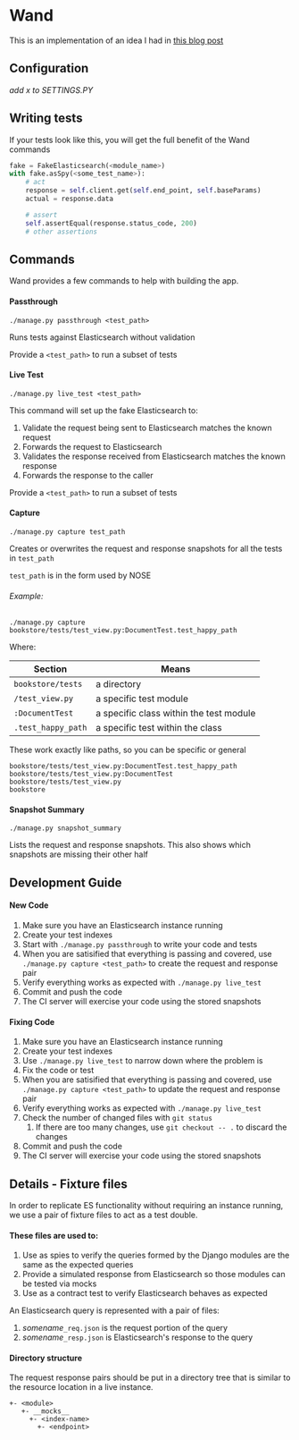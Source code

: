 # Wand

This is an implementation of an idea I had in [this blog post](https://dev.to/jeffreymfarley/mocking-elasticsearch-5goj)

## Configuration

<TODO> _add x to SETTINGS.PY_

## Writing tests

If your tests look like this, you will get the full benefit of the Wand commands

```python
fake = FakeElasticsearch(<module_name>)
with fake.asSpy(<some_test_name>):
    # act
    response = self.client.get(self.end_point, self.baseParams)
    actual = response.data

    # assert
    self.assertEqual(response.status_code, 200)
    # other assertions

```

## Commands

Wand provides a few commands to help with building the app.

#### Passthrough

```
./manage.py passthrough <test_path>
```

Runs tests against Elasticsearch without validation

Provide a `<test_path>` to run a subset of tests

#### Live Test

```
./manage.py live_test <test_path>
```

This command will set up the fake Elasticsearch to:
1. Validate the request being sent to Elasticsearch matches the known request
1. Forwards the request to Elasticsearch
1. Validates the response received from Elasticsearch matches the known response
1. Forwards the response to the caller

Provide a `<test_path>` to run a subset of tests


#### Capture

```
./manage.py capture test_path
```

Creates or overwrites the request and response snapshots for all the tests in `test_path`

`test_path` is in the form used by NOSE

###### Example:

`./manage.py capture bookstore/tests/test_view.py:DocumentTest.test_happy_path`

Where:

Section|Means
---|---
`bookstore/tests`|a directory
`/test_view.py`|a specific test module
`:DocumentTest`|a specific class within the test module
`.test_happy_path`|a specific test within the class


These work exactly like paths, so you can be specific or general

```
bookstore/tests/test_view.py:DocumentTest.test_happy_path
bookstore/tests/test_view.py:DocumentTest
bookstore/tests/test_view.py
bookstore
```

#### Snapshot Summary

```
./manage.py snapshot_summary
```

Lists the request and response snapshots.
This also shows which snapshots are missing their other half

## Development Guide

#### New Code

1. Make sure you have an Elasticsearch instance running
1. Create your test indexes
1. Start with `./manage.py passthrough` to write your code and tests
1. When you are satisified that everything is passing and covered, use `./manage.py capture <test_path>` to create the request and response pair
1. Verify everything works as expected with `./manage.py live_test`
1. Commit and push the code
1. The CI server will exercise your code using the stored snapshots

#### Fixing Code

1. Make sure you have an Elasticsearch instance running
1. Create your test indexes
1. Use `./manage.py live_test` to narrow down where the problem is
1. Fix the code or test
1. When you are satisified that everything is passing and covered, use `./manage.py capture <test_path>` to update the request and response pair
1. Verify everything works as expected with `./manage.py live_test`
1. Check the number of changed files with `git status`
    1. If there are too many changes, use `git checkout -- .` to discard the changes
1. Commit and push the code
1. The CI server will exercise your code using the stored snapshots

## Details - Fixture files

In order to replicate ES functionality without requiring an instance running,
we use a pair of fixture files to act as a test double.

#### These files are used to:

1. Use as spies to verify the queries formed by the Django modules are the same as the expected queries
1. Provide a simulated response from Elasticsearch so those modules can be tested via mocks
1. Use as a contract test to verify Elasticsearch behaves as expected

An Elasticsearch query is represented with a pair of files:

1. _somename_`_req.json` is the request portion of the query
1. _somename_`_resp.json` is Elasticsearch's response to the query

#### Directory structure

The request response pairs should be put in a directory tree that is similar
to the resource location in a live instance.

```
+- <module>
   +- __mocks__
     +- <index-name>
       +- <endpoint>
```

